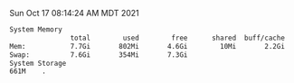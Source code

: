 Sun Oct 17 08:14:24 AM MDT 2021
```bash
System Memory
               total        used        free      shared  buff/cache   available
Mem:           7.7Gi       802Mi       4.6Gi        10Mi       2.2Gi       6.6Gi
Swap:          7.6Gi       354Mi       7.3Gi
System Storage
661M	.
```
